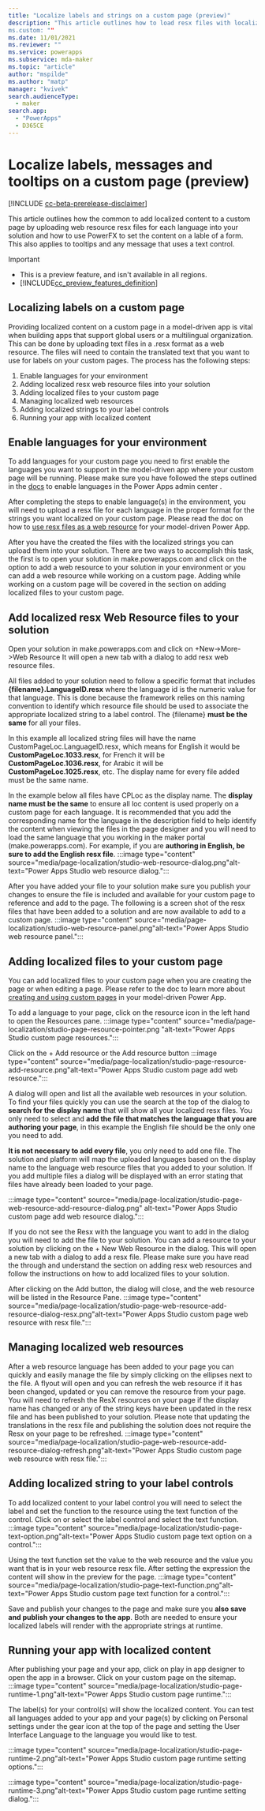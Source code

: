 ```yaml
---
title: "Localize labels and strings on a custom page (preview)" 
description: "This article outlines how to load resx files with localized content and how to use PowerFx to set content for labels on your custom page.
ms.custom: ""
ms.date: 11/01/2021
ms.reviewer: ""
ms.service: powerapps
ms.subservice: mda-maker
ms.topic: "article"
author: "mspilde"
ms.author: "matp"
manager: "kvivek"
search.audienceType: 
  - maker
search.app: 
  - "PowerApps"
  - D365CE
---
```

# Localize labels, messages and tooltips on a custom page (preview)

[!INCLUDE [cc-beta-prerelease-disclaimer](../../includes/cc-beta-prerelease-disclaimer.md)]

This article outlines how the common to add localized content to a custom page by uploading web resource resx files for each language into your solution and how to use PowerFX to set the content on a lable of a form.  This also applies to tooltips and any message that uses a text control.

  > [!IMPORTANT]
  > - This is a preview feature, and isn't available in all regions.
  > - [!INCLUDE[cc_preview_features_definition](../../includes/cc-preview-features-definition.md)]

## Localizing labels on a custom page
Providing localized content on a custom page in a model-driven app is vital when building apps that support global users or a multilingual organization.  This can be done by uploading text files in a .resx format as a web resource.  The files will need to contain the translated text that you want to use for labels on your custom pages.
The process has the following steps:
1.	Enable languages for your environment
2.	Adding localized resx web resource files into your solution
3.	Adding localized files to your custom page
4.	Managing localized web resources
5.	Adding localized strings to your label controls
6.	Running your app with localized content

## Enable languages for your environment
To add languages for your custom page you need to first enable the languages you want to support in the model-driven app where your custom page will be running.  Please make sure you have followed the steps outlined in the [docs](https://docs.microsoft.com/en-us/powerapps/developer/model-driven-apps/resx-web-resources) to enable languages in the Power Apps admin center .

After completing the steps to enable language(s) in the environment, you will need to upload a resx file for each language in the proper format for the strings you want localized on your custom page. Please read the doc on how to [use resx files as a web resource](https://docs.microsoft.com/en-us/powerapps/developer/model-driven-apps/resx-web-resources) for your model-driven Power App.

After you have the created the files with the localized strings you can upload them into your solution.  There are two ways to accomplish this task, the first is to open your solution in make.powerapps.com and click on the option to add a web resource to your solution in your environment or you can add a web resource while working on a custom page.  Adding while working on a custom page will be covered in the section on adding localized files to your custom page.

## Add localized resx Web Resource files to your solution
Open your solution in make.powerapps.com and click on +New->More->Web Resource
It will open a new tab with a dialog to add resx web resource files.

All files added to your solution need to follow a specific format that includes **{filename}.LanguageID.resx** where the language id is the numeric value for that language.  This is done because the framework relies on this naming convention to identify which resource file should be used to associate the appropriate localized string to a label control.  The {filename} **must be the same** for all your files.  

In this example all localized string files will have the name CustomPageLoc.LanguageID.resx, which means for English it would be **CustomPageLoc.1033.resx**, for French it will be **CustomPageLoc.1036.resx**, for Arabic it will be **CustomPageLoc.1025.resx**, etc.  The display name for every file added must be the same name.

In the example below all files have CPLoc as the display name.  The **display name must be the same** to ensure all loc content is used properly on a custom page for each language.  It is recommended that you add the corresponding name for the language in the description field to help identify the content when viewing the files in the page designer and you will need to load the same language that you working in the maker portal (make.powerapps.com).  For example, if you are **authoring in English, be sure to add the English resx file**.
:::image type="content" source="media/page-localization/studio-web-resource-dialog.png"alt-text="Power Apps Studio web resource dialog.":::

After you have added your file to your solution make sure you publish your changes to ensure the file is included and available for your custom page to reference and add to the page.  The following is a screen shot of the resx files that have been added to a solution and are now available to add to a custom page.
:::image type="content" source="media/page-localization/studio-web-resource-panel.png"alt-text="Power Apps Studio web resource panel.":::

## Adding localized files to your custom page
You can add localized files to your custom page when you are creating the page or when editing a page.  Please refer to the doc to learn more about [creating and using custom pages](https://docs.microsoft.com/en-us/powerapps/maker/model-driven-apps/model-app-page-overview) in your model-driven Power App.

To add a language to your page, click on the resource icon in the left hand to open the Resources pane.
:::image type="content" source="media/page-localization/studio-page-resource-pointer.png "alt-text="Power Apps Studio custom page resources.":::

Click on the + Add resource or the Add resource button
:::image type="content" source="media/page-localization/studio-page-resource-add-resource.png"alt-text="Power Apps Studio custom page add web resource.":::

A dialog will open and list all the available web resources in your solution.  To find your files quickly you can use the search at the top of the dialog to **search for the display name** that will show all your localized resx files.  You only need to select and **add the file that matches the language that you are authoring your page**, in this example the English file should be the only one you need to add.

**It is not necessary to add every file**, you only need to add one file.  The solution and platform will map the uploaded languages based on the display name to the language web resource files that you added to your solution.  If you add multiple files a dialog will be displayed with an error stating that files have already been loaded to your page.

:::image type="content" source="media/page-localization/studio-page-web-resource-add-resource-dialog.png" alt-text="Power Apps Studio custom page add web resource dialog.":::

If you do not see the Resx with the language you want to add in the dialog you will need to add the file to your solution.  You can add a resource to your solution by clicking on the + New Web Resource in the dialog.  This will open a new tab with a dialog to add a resx file.  Please make sure you have read the through and understand the section on adding resx web resources and follow the instructions on how to add localized files to your solution.

After clicking on the Add button, the dialog will close, and the web resource will be listed in the Resource Pane.
:::image type="content" source="media/page-localization/studio-page-web-resource-add-resource-dialog-resx.png"alt-text="Power Apps Studio custom page web resource with resx file.":::

## Managing localized web resources
After a web resource language has been added to your page you can quickly and easily manage the file by simply clicking on the ellipses next to the file.  A flyout will open and you can refresh the web resource if it has been changed, updated or you can remove the resource from your page.  You will need to refresh the ResX resources on your page if the display name has changed or any of the string keys have been updated in the resx file and has been published to your solution. Please note that updating the translations in the resx file and publishing the solution does not require the Resx on your page to be refreshed.
:::image type="content" source="media/page-localization/studio-page-web-resource-add-resource-dialog-refresh.png"alt-text="Power Apps Studio custom page web resource with resx file.":::

## Adding localized string to your label controls

To add localized content to your label control you will need to select the label and set the function to the resource using the text function of the control.  Click on or select the label control and select the text function.
:::image type="content" source="media/page-localization/studio-page-text-option.png"alt-text="Power Apps Studio custom page text option on a control.":::

Using the text function set the value to the web resource and the value you want that is in your web resource resx file.  After setting the expression the content will show in the preview for the page.
:::image type="content" source="media/page-localization/studio-page-text-function.png"alt-text="Power Apps Studio custom page text function for a control.":::

Save and publish your changes to the page and make sure you **also save and publish your changes to the app**.  Both are needed to ensure your localized labels will render with the appropriate strings at runtime.

## Running your app with localized content

After publishing your page and your app, click on play in app designer to open the app in a browser.
Click on your custom page on the sitemap.
:::image type="content" source="media/page-localization/studio-page-runtime-1.png"alt-text="Power Apps Studio custom page runtime.":::

The label(s) for your control(s) will show the localized content.  You can test all languages added to your app and your page(s) by clicking on Personal settings under the gear icon at the top of the page and setting the User Interface Language to the language you would like to test.

:::image type="content" source="media/page-localization/studio-page-runtime-2.png"alt-text="Power Apps Studio custom page runtime setting options.":::

:::image type="content" source="media/page-localization/studio-page-runtime-3.png"alt-text="Power Apps Studio custom page runtime setting dialog.":::